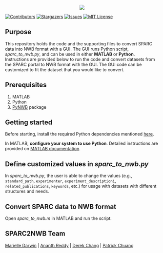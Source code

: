 <p align="center">
  <img src="https://user-images.githubusercontent.com/78009407/126273326-662b5aff-034f-4f48-a62a-69552195ff86.png" />
</p>

[![Contributors][contributors-shield]][contributors-url]
[![Stargazers][stars-shield]][stars-url]
[![Issues][issues-shield]][issues-url]
[![MIT License][license-shield]][license-url]

## Purpose
This repository holds the code and the supporting files to convert SPARC data into NWB format with a GUI. The GUI runs Python script, *sparc_to_nwb.py*, and can be used in either **MATLAB** or **Python**. Instructions are provided below to run the code and convert datasets from the SPARC portal to NWB format with the GUI. The GUI code can be customized to fit the dataset that you would like to convert.

## Prerequisites
1. MATLAB
2. Python
3. [PyNWB](https://pynwb.readthedocs.io/en/stable/) package

## Getting started
Before starting, install the required Python dependencies mentioned [here](https://github.com/SPARC-FAIR-Codeathon/sparc2nwb/tree/main/sparc_to_nwb#usage).

In MATLAB, **configure your system to use Python**. Detailed instructions are provided on [MATLAB documentation](https://www.mathworks.com/help/matlab/matlab_external/install-supported-python-implementation.html).

## Define customized values in *sparc_to_nwb.py*
In *sparc_to_nwb.py*, the user is able to change the values (e.g., ```standard_path```, ```experimenter```, ```experiment_descriptioni```, ```related_publications```, ```keywords```, etc.) for usage with datasets with different structures and needs.

## Convert SPARC data to NWB format
Open *sparc_to_nwb.m* in MATLAB and run the script.

## SPARC2NWB Team
[Marielle Darwin](https://github.com/mldarwin) | [Ananth Reddy](https://github.com/anbhimi) | [Derek Chang](https://github.com/DerekYJC) | [Patrick Chuang](https://github.com/lifestrugglee)

[contributors-shield]: https://img.shields.io/github/contributors/SPARC-FAIR-Codeathon/sparc2nwb.svg?style=flat-square
[contributors-url]: https://github.com/SPARC-FAIR-Codeathon/sparc2nwb/graphs/contributors
[stars-shield]: https://img.shields.io/github/stars/SPARC-FAIR-Codeathon/sparc2nwb.svg?style=flat-square
[stars-url]: https://github.com/SPARC-FAIR-Codeathon/sparc2nwb/stargazers
[issues-shield]: https://img.shields.io/github/issues/SPARC-FAIR-Codeathon/sparc2nwb.svg?style=flat-square
[issues-url]: https://github.com/SPARC-FAIR-Codeathon/sparc2nwb/issues
[license-shield]: https://img.shields.io/github/license/SPARC-FAIR-Codeathon/sparc2nwb.svg?style=flat-square
[license-url]: https://github.com/SPARC-FAIR-Codeathon/sparc2nwb/blob/main/LICENSE
